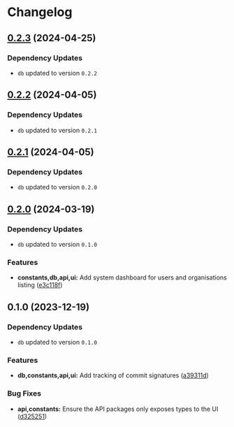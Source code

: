 # Changelog
## [0.2.3](https://github.com/klave-network/platform/compare/constants@0.2.2...constants@0.2.3) (2024-04-25)

### Dependency Updates

* `db` updated to version `0.2.2`
## [0.2.2](https://github.com/klave-network/platform/compare/constants@0.2.1...constants@0.2.2) (2024-04-05)

### Dependency Updates

* `db` updated to version `0.2.1`
## [0.2.1](https://github.com/klave-network/platform/compare/constants@0.2.0...constants@0.2.1) (2024-04-05)

### Dependency Updates

* `db` updated to version `0.2.0`
## [0.2.0](https://github.com/klave-network/platform/compare/constants@0.1.0...constants@0.2.0) (2024-03-19)

### Dependency Updates

* `db` updated to version `0.1.0`

### Features

* **constants,db,api,ui:** Add system dashboard for users and organisations listing ([e3c118f](https://github.com/klave-network/platform/commit/e3c118f1b59b88f5293b4904e704c6e88cbd665a))

## 0.1.0 (2023-12-19)

### Dependency Updates

* `db` updated to version `0.1.0`

### Features

* **db,constants,api,ui:** Add tracking of commit signatures ([a39311d](https://github.com/klave-network/platform/commit/a39311d03d2f8fa50983958d4a829ec3ab09565f))


### Bug Fixes

* **api,constants:** Ensure the API packages only exposes types to the UI ([d325251](https://github.com/klave-network/platform/commit/d325251033fd05fa895f5058ef97e15b5ff89d51))
